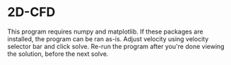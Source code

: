 # 2D-CFD

This program requires numpy and matplotlib.
If these packages are installed, the program can be ran as-is. Adjust velocity using velocity selector bar and click solve. Re-run the program after you're done viewing the solution, before the next solve.
